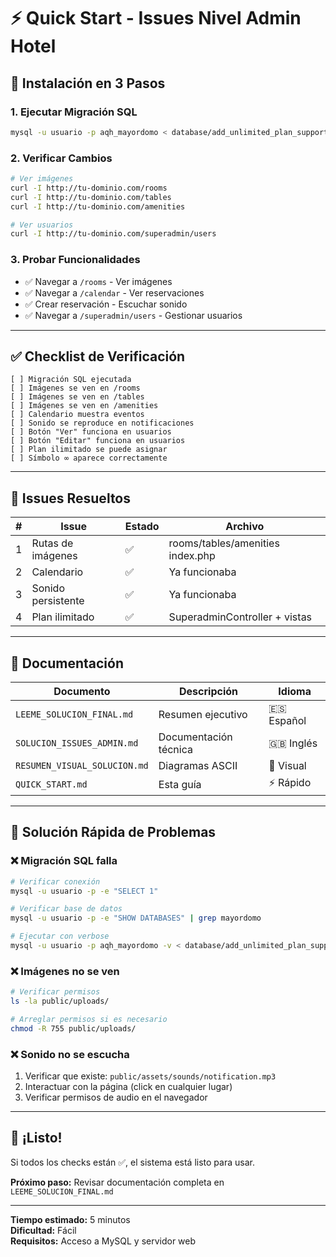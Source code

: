 # ⚡ Quick Start - Issues Nivel Admin Hotel

## 🚀 Instalación en 3 Pasos

### 1. Ejecutar Migración SQL
```bash
mysql -u usuario -p aqh_mayordomo < database/add_unlimited_plan_support.sql
```

### 2. Verificar Cambios
```bash
# Ver imágenes
curl -I http://tu-dominio.com/rooms
curl -I http://tu-dominio.com/tables
curl -I http://tu-dominio.com/amenities

# Ver usuarios
curl -I http://tu-dominio.com/superadmin/users
```

### 3. Probar Funcionalidades
- ✅ Navegar a `/rooms` - Ver imágenes
- ✅ Navegar a `/calendar` - Ver reservaciones
- ✅ Crear reservación - Escuchar sonido
- ✅ Navegar a `/superadmin/users` - Gestionar usuarios

---

## ✅ Checklist de Verificación

```
[ ] Migración SQL ejecutada
[ ] Imágenes se ven en /rooms
[ ] Imágenes se ven en /tables
[ ] Imágenes se ven en /amenities
[ ] Calendario muestra eventos
[ ] Sonido se reproduce en notificaciones
[ ] Botón "Ver" funciona en usuarios
[ ] Botón "Editar" funciona en usuarios
[ ] Plan ilimitado se puede asignar
[ ] Símbolo ∞ aparece correctamente
```

---

## 🎯 Issues Resueltos

| # | Issue | Estado | Archivo |
|---|-------|--------|---------|
| 1 | Rutas de imágenes | ✅ | rooms/tables/amenities index.php |
| 2 | Calendario | ✅ | Ya funcionaba |
| 3 | Sonido persistente | ✅ | Ya funcionaba |
| 4 | Plan ilimitado | ✅ | SuperadminController + vistas |

---

## 📖 Documentación

| Documento | Descripción | Idioma |
|-----------|-------------|--------|
| `LEEME_SOLUCION_FINAL.md` | Resumen ejecutivo | 🇪🇸 Español |
| `SOLUCION_ISSUES_ADMIN.md` | Documentación técnica | 🇬🇧 Inglés |
| `RESUMEN_VISUAL_SOLUCION.md` | Diagramas ASCII | 🎨 Visual |
| `QUICK_START.md` | Esta guía | ⚡ Rápido |

---

## 🔧 Solución Rápida de Problemas

### ❌ Migración SQL falla
```bash
# Verificar conexión
mysql -u usuario -p -e "SELECT 1"

# Verificar base de datos
mysql -u usuario -p -e "SHOW DATABASES" | grep mayordomo

# Ejecutar con verbose
mysql -u usuario -p aqh_mayordomo -v < database/add_unlimited_plan_support.sql
```

### ❌ Imágenes no se ven
```bash
# Verificar permisos
ls -la public/uploads/

# Arreglar permisos si es necesario
chmod -R 755 public/uploads/
```

### ❌ Sonido no se escucha
1. Verificar que existe: `public/assets/sounds/notification.mp3`
2. Interactuar con la página (click en cualquier lugar)
3. Verificar permisos de audio en el navegador

---

## 🎉 ¡Listo!

Si todos los checks están ✅, el sistema está listo para usar.

**Próximo paso:** Revisar documentación completa en `LEEME_SOLUCION_FINAL.md`

---

**Tiempo estimado:** 5 minutos  
**Dificultad:** Fácil  
**Requisitos:** Acceso a MySQL y servidor web

